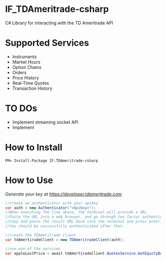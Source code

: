 # IF_TDAmeritrade-csharp
C# Library for interacting with the TD Ameritrade API

# Supported Services
* Instruments
* Market Hours
* Option Chains
* Orders
* Price History
* Real-Time Quotes
* Transaction History

# TO DOs
* Implement streaming socket API
* Implement 

<h1>How to Install</h1>

`PM> Install-Package IF.TDAmeritrade-csharp`

<h1>How to Use</h1>

<i>Generate your key at https://developer.tdameritrade.com</i>

```csharp
//create an authenticator with your apiKey
var auth = new Authenticator("<ApiKey>");
//When executing the line above, the terminal will provide a URL.
//Paste the URL into a web browser, and go through two factor authentication to log on to TDAmeritrade
//Copy and paste the result URL back into the terminal and press enter.
//You should be successfully authenticated after that.

//create the TDAmeritrade client
var tdAmertiradeClient = new TDAmeritradeClient(auth);

//use one of the services 
var appleLastPrice = await tdAmertiradeClient.QuotesService.GetEquityQuoteAsync("AAPL")).LastPrice;
```

